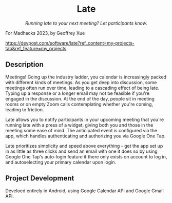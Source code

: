 <div align="center">
  
# Late
_Running late to your next meeting? Let participants know._

</div>

For Madhacks 2023, by Geoffrey Xue

https://devpost.com/software/late?ref_content=my-projects-tab&ref_feature=my_projects

## Description

Meetings! Going up the industry ladder, you calendar is increasingly packed with different kinds of meetings. As you get deep into discussion, some meetings often run over time, leading to a cascading effect of being late. Typing up a response or a longer email may not be feasible if you're engaged in the discussion. At the end of the day, people sit in meeting rooms or on empty Zoom calls contemplating whether you're coming, leading to friction.

Late allows you to notify participants in your upcoming meeting that you're running late with a press of a widget, giving both you and those in the meeting some ease of mind. The anticipated event is configured via the app, which handles authenticating and authorizing you via Google One Tap.

Late prioritizes simplicity and speed above everything - get the app set up in as little as three clicks and send an email with one it does so by using Google One Tap's auto-login feature if there only exists on account to log in, and autoselecting your primary calendar upon login.

## Project Development

Develoed entirely in Android, using Google Calendar API and Google Gmail API.
